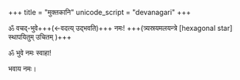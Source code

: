 +++
title = "मुक्तकानि"
unicode_script = "devanagari"
+++

ॐ वचद्-भुवे+++(←वदत्य् उद्भवति)+++ नमः! +++(त्र्यस्रयमलयन्त्रे [hexagonal star] स्थापयितुम् उचितम् )+++

ॐ भुवे नमः स्वाहा!

भवाय नमः।